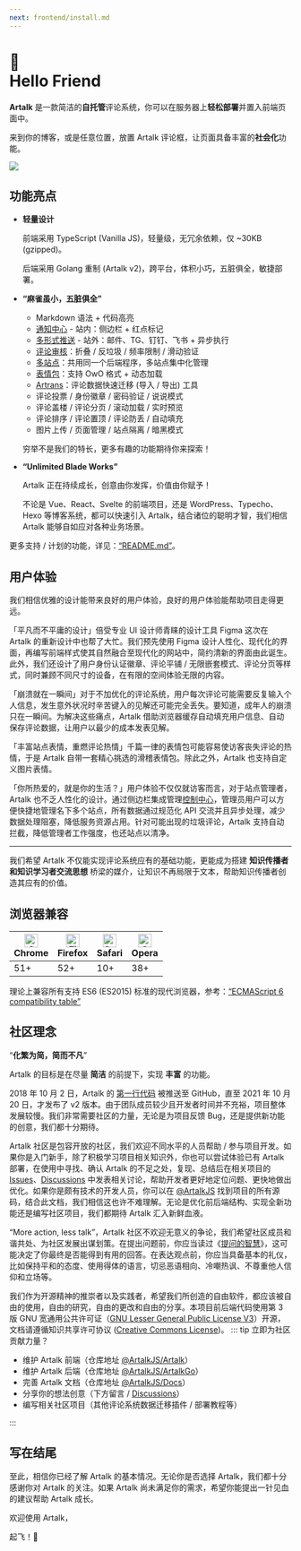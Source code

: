 ```yaml
---
next: frontend/install.md
---
```


# <div class="wave">👋</div> Hello Friend

**Artalk** 是一款简洁的**自托管**评论系统，你可以在服务器上**轻松部署**并置入前端页面中。

来到你的博客，或是任意位置，放置 Artalk 评论框，让页面具备丰富的**社会化**功能。

![](https://user-images.githubusercontent.com/22412567/141147152-df30a0ff-bf41-42ee-9958-4722206a7a90.png)

## 功能亮点

 - **轻量设计**

   前端采用 TypeScript (Vanilla JS)，轻量级，无冗余依赖，仅 ~30KB (gzipped)。

   后端采用 Golang 重制 (Artalk v2)，跨平台，体积小巧，五脏俱全，敏捷部署。

 - **“麻雀虽小，五脏俱全”**
   
   - Markdown 语法 + 代码高亮
   - [通知中心](./frontend/sidebar.md) - 站内：侧边栏 + 红点标记
   - [多形式推送](./backend/admin_notify.md) - 站外：邮件、TG、钉钉、飞书 + 异步执行
   - [评论审核](./backend/moderator.md)：折叠 / 反垃圾 / 频率限制 / 滑动验证
   - [多站点](./backend/multi-site.md)：共用同一个后端程序，多站点集中化管理
   - [表情包](./frontend/emoticons.md)：支持 OwO 格式 + 动态加载
   - [Artrans](./transfer.md)：评论数据快速迁移 (导入 / 导出) 工具
   - 评论投票 / 身份徽章 / 密码验证 / 说说模式 
   - 评论盖楼 / 评论分页 / 滚动加载 / 实时预览
   - 评论排序 / 评论置顶 / 评论防丢 / 自动填充
   - 图片上传 / 页面管理 / 站点隔离 / 暗黑模式

   穷举不是我们的特长，更多有趣的功能期待你来探索！

- **“Unlimited Blade Works”**

   Artalk 正在持续成长，创意由你发挥，价值由你赋予！

   不论是 Vue、React、Svelte 的前端项目，还是 WordPress、Typecho、Hexo 等博客系统，都可以快速引入 Artalk，结合诸位的聪明才智，我们相信 Artalk 能够自如应对各种业务场景。

更多支持 / 计划的功能，详见：[“README.md”](https://github.com/ArtalkJS/Artalk#todos)。

## 用户体验

我们相信优雅的设计能带来良好的用户体验，良好的用户体验能帮助项目走得更远。

「平凡而不平庸的设计」倍受专业 UI 设计师青睐的设计工具 Figma 这次在 Artalk 的重新设计中也帮了大忙。我们预先使用 Figma 设计人性化、现代化的界面，再编写前端样式使其自然融合至现代化的网站中，简约清新的界面由此诞生。此外，我们还设计了用户身份认证徽章、评论平铺 / 无限嵌套模式、评论分页等样式，同时兼顾不同尺寸的设备，在有限的空间体验无限的内容。

「崩溃就在一瞬间」对于不加优化的评论系统，用户每次评论可能需要反复输入个人信息，发生意外状况时辛苦键入的见解还可能完全丢失。要知道，成年人的崩溃只在一瞬间。为解决这些痛点，Artalk 借助浏览器缓存自动填充用户信息、自动保存评论数据，让用户以最少的成本发表见解。

「丰富站点表情，重燃评论热情」千篇一律的表情包可能容易使访客丧失评论的热情，于是 Artalk 自带一套精心挑选的滑稽表情包。除此之外，Artalk 也支持自定义图片表情。

「你所热爱的，就是你的生活？」用户体验不仅仅就访客而言，对于站点管理者，Artalk 也不乏人性化的设计。通过侧边栏集成管理[控制中心](./frontend/sidebar.md#控制中心)，管理员用户可以方便快捷地管理名下多个站点，所有数据通过规范化 API 交流并且异步处理，减少数据处理阻塞，降低服务资源占用。针对可能出现的垃圾评论，Artalk 支持自动拦截，降低管理者工作强度，也还站点以清净。

---

我们希望 Artalk 不仅能实现评论系统应有的基础功能，更能成为搭建 **知识传播者和知识学习者交流思想** 桥梁的媒介，让知识不再局限于文本，帮助知识传播者创造其应有的价值。

## 浏览器兼容

| <img src="https://raw.githubusercontent.com/alrra/browser-logos/master/src/chrome/chrome_48x48.png" alt="Chrome" width="24px" height="24px" /><br/>Chrome | <img src="https://raw.githubusercontent.com/alrra/browser-logos/master/src/firefox/firefox_48x48.png" alt="Firefox" width="24px" height="24px" /><br/>Firefox | <img src="https://raw.githubusercontent.com/alrra/browser-logos/master/src/safari/safari_48x48.png" alt="Safari" width="24px" height="24px" /><br/>Safari | <img src="https://raw.githubusercontent.com/alrra/browser-logos/master/src/opera/opera_48x48.png" alt="Opera" width="24px" height="24px" /><br/>Opera |
| --------- | --------- | --------- | --------- |
| 51+ | 52+ | 10+ | 38+ |

理论上兼容所有支持 ES6 (ES2015) 标准的现代浏览器，参考：[“ECMAScript 6 compatibility table”](https://kangax.github.io/compat-table/es6/)

## 社区理念

“**化繁为简，简而不凡**”

Artalk 的目标是在尽量 **简洁** 的前提下，实现 **丰富** 的功能。

2018 年 10 月 2 日，Artalk 的 [第一行代码](https://github.com/ArtalkJS/Artalk/commit/66128e2c8d9a8ac00a8d1498ff0ec035a7727daf) 被推送至 GitHub，直至 2021 年 10 月 20 日，才发布了 v2 版本。由于团队成员较少且开发者时间并不充裕，项目整体发展较慢。我们非常需要社区的力量，无论是为项目反馈 Bug，还是提供新功能的创意，我们都十分期待。

Artalk 社区是包容开放的社区，我们欢迎不同水平的人员帮助 / 参与项目开发。如果你是入门新手，除了积极学习项目相关知识外，你也可以尝试体验已有 Artalk 部署，在使用中寻找、确认 Artalk 的不足之处，复现、总结后在相关项目的 [Issues](https://github.com/ArtalkJS/Artalk/issues)、[Discussions](https://github.com/ArtalkJS/Artalk/discussions) 中发表相关讨论，帮助开发者更好地定位问题、更快地做出优化。如果你是颇有技术的开发人员，你可以在 [@ArtalkJS](https://github.com/ArtalkJS) 找到项目的所有源码，结合此文档，我们相信这也许不难理解。无论是优化前后端结构、实现全新功能还是编写社区项目，我们都期待 Artalk 汇入新鲜血液。

“More action, less talk”，Artalk 社区不欢迎无意义的争论，我们希望社区成员和谐共处、为社区发展出谋划策。在提出问题前，你应当读过《[提问的智慧](https://lug.ustc.edu.cn/wiki/doc/smart-questions/)》，这可能决定了你最终是否能得到有用的回答。在表达观点前，你应当具备基本的礼仪，比如保持平和的态度、使用得体的语言，切忌恶语相向、冷嘲热讽、不尊重他人信仰和立场等。

我们作为开源精神的推崇者以及实践者，希望我们所创造的自由软件，都应该被自由的使用，自由的研究，自由的更改和自由的分享。本项目前后端代码使用第 3 版 GNU 宽通用公共许可证（[GNU Lesser General Public License V3](https://www.gnu.org/licenses/lgpl-3.0.html)）开源，文档请遵循知识共享许可协议 ([Creative Commons License](https://creativecommons.org/licenses/by-nc-sa/4.0/deed.zh))。
::: tip 立即为社区贡献力量？

 - 维护 Artalk 前端（仓库地址 [@ArtalkJS/Artalk](https://github.com/ArtalkJS/Artalk)）
 - 维护 Artalk 后端（仓库地址 [@ArtalkJS/ArtalkGo](https://github.com/ArtalkJS/ArtalkGo)）
 - 完善 Artalk 文档（仓库地址 [@ArtalkJS/Docs](https://github.com/ArtalkJS/Docs)）
 - 分享你的想法创意（下方留言 / [Discussions](https://github.com/ArtalkJS/Artalk/discussions)）
 - 编写相关社区项目（其他评论系统数据迁移插件 / 部署教程等）

:::

## 写在结尾

至此，相信你已经了解 Artalk 的基本情况。无论你是否选择 Artalk，我们都十分感谢你对 Artalk 的关注。如果 Artalk 尚未满足你的需求，希望你能提出一针见血的建议帮助 Artalk 成长。

欢迎使用 Artalk，

起飞！🛫️
